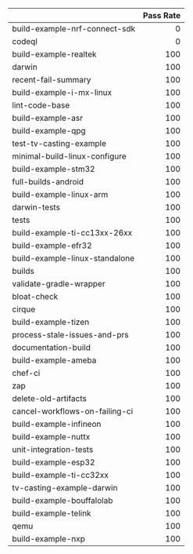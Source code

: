 |                                |   Pass Rate |
|:-------------------------------|------------:|
| build-example-nrf-connect-sdk  |           0 |
| codeql                         |           0 |
| build-example-realtek          |         100 |
| darwin                         |         100 |
| recent-fail-summary            |         100 |
| build-example-i-mx-linux       |         100 |
| lint-code-base                 |         100 |
| build-example-asr              |         100 |
| build-example-qpg              |         100 |
| test-tv-casting-example        |         100 |
| minimal-build-linux-configure  |         100 |
| build-example-stm32            |         100 |
| full-builds-android            |         100 |
| build-example-linux-arm        |         100 |
| darwin-tests                   |         100 |
| tests                          |         100 |
| build-example-ti-cc13xx-26xx   |         100 |
| build-example-efr32            |         100 |
| build-example-linux-standalone |         100 |
| builds                         |         100 |
| validate-gradle-wrapper        |         100 |
| bloat-check                    |         100 |
| cirque                         |         100 |
| build-example-tizen            |         100 |
| process-stale-issues-and-prs   |         100 |
| documentation-build            |         100 |
| build-example-ameba            |         100 |
| chef-ci                        |         100 |
| zap                            |         100 |
| delete-old-artifacts           |         100 |
| cancel-workflows-on-failing-ci |         100 |
| build-example-infineon         |         100 |
| build-example-nuttx            |         100 |
| unit-integration-tests         |         100 |
| build-example-esp32            |         100 |
| build-example-ti-cc32xx        |         100 |
| tv-casting-example-darwin      |         100 |
| build-example-bouffalolab      |         100 |
| build-example-telink           |         100 |
| qemu                           |         100 |
| build-example-nxp              |         100 |